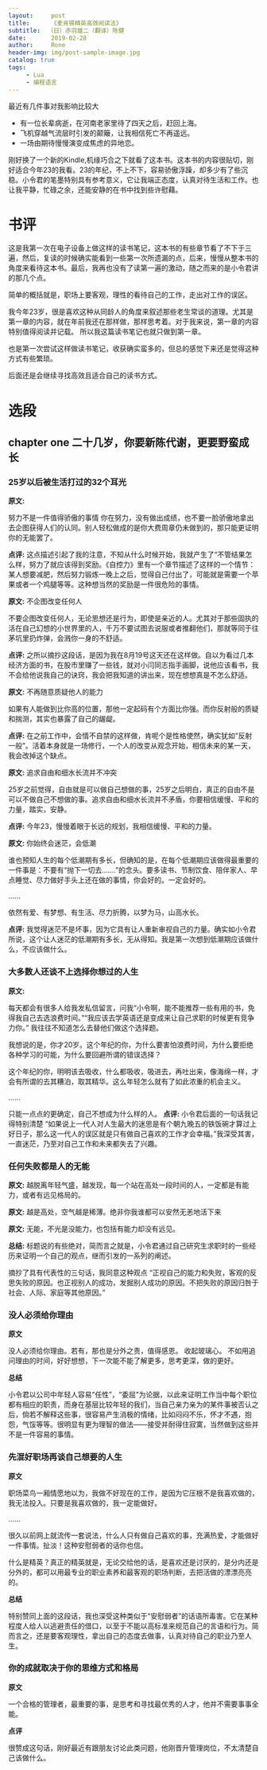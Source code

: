 ```yaml
---
layout:     post
title:      《麦肯锡精英高效阅读法》
subtitle:  （日）赤羽雄二（翻译）陈健
date:       2019-02-28
author:     Rone
header-img: img/post-sample-image.jpg
catalog: true
tags:
     - Lua
     - 编程语言
---
```



 最近有几件事对我影响比较大

- 有一位长辈病逝，在河南老家里待了四天之后，赶回上海。
- 飞机穿越气流层时引发的颠簸，让我相信死亡不再遥远。
- 一场由期待慢慢演变成焦虑的异地恋。

刚好换了一个新的Kindle,机缘巧合之下就看了这本书。这本书的内容很贴切，刚好适合今年23的我看。23的年纪，不上不下，容易骄傲浮躁，却多少有了些沉稳。小令君的笔墨特别具有参考意义，它让我端正态度，认真对待生活和工作。也让我平静，忙碌之余，还能安静的在书中找到些许慰藉。


# 书评

这是我第一次在电子设备上做这样的读书笔记，这本书的有些章节看了不下于三遍，然后，复读的时候确实能看到一些第一次所遗漏的点，后来，慢慢从整本书的角度来看待这本书。最后，我再也没有了读第一遍的激动，随之而来的是小令君讲的那几个点。

简单的概括就是，职场上要客观，理性的看待自己的工作，走出对工作的误区。

我今年23岁，很是喜欢这种从同龄人的角度来叙述那些老生常谈的道理。尤其是第一章的内容，就在年前我还在那样做，那样思考着。对于我来说，第一章的内容特别值得阅读并记载。
所以我这篇读书笔记也就只做到第一章。

也是第一次尝试这样做读书笔记，收获确实蛮多的，但总的感觉下来还是觉得这种方式有些繁琐。

后面还是会继续寻找高效且适合自己的读书方式。


# 选段

## chapter one 二十几岁，你要新陈代谢，更要野蛮成长
### 25岁以后被生活打过的32个耳光
**原文:**

努力不是一件值得骄傲的事情
你在努力，没有做出成绩，也不要一脸骄傲地拿出去企图获得人们的认同。别人轻松做成的是你大费周章仍未做到的，那只能更证明你的无能罢了。

**点评:**
这点描述引起了我的注意，不知从什么时候开始，我就产生了“不管结果怎么样，努力了就应该得到奖励。《自控力》里有一个章节描述了这样的一个情节：某人想要减肥，然后努力锻炼一晚上之后，觉得自己付出了，可能就是需要一个苹果或者一个鸡腿等等。这种想当然的奖励是一件很危险的事情。
 
**原文:**
不企图改变任何人

不要企图改变任何人，无论思想还是行为，即使是亲近的人。尤其对于那些固执的活在自己幻想的小世界里的人，千万不要试图去说服或者推翻他们，那就等同于往茅坑里扔炸弹，会溅你一身的不舒适。

**点评:**
之所以摘抄这段话，是因为我在8月19号这天还在这样做。自以为看过几本经济方面的书，在股市里赚了一些钱，就对小闫同志指手画脚，说他应该看书，我不会给他说我自己的诀窍，我会把我知道的讲出来，现在想想真是不怎么舒适。

**原文:**
不再随意质疑他人的能力

如果有人能做到比你高的位置，那他一定起码有个方面比你强。而你反射般的质疑和揣测，其实也暴露了自己的龌龊。

**点评:**
在之前工作中，会情不自禁的这样做，肯呢个是性格使然，确实犹如“反射一般”。活着本身就是一场修行，一个人的改变从观念开始，相信未来的某一天，我会改掉这个缺点。


**原文:**
追求自由和细水长流并不冲突

25岁之前觉得，自由就是可以做自己想做的事，25岁之后明白，真正的自由不是可以不做自己不想做的事。追求自由和细水长流并不矛盾，你要相信缓慢、平和的力量，踏实，安静。

**点评:**
今年23，慢慢着眼于长远的规划，我相信缓慢、平和的力量。

**原文:**
你始终会迷茫，会低潮 

谁也预知人生的每个低潮期有多长，但确知的是，在每个低潮期应该做得最重要的一件事是：不要有“抛下一切去.......”的念头。要多读书、节制饮食、陪伴家人、早点睡觉、尽力做好手头上还在做的事情，你会好的。一定会好的。
 
 ......
 
 依然有爱、有梦想、有生活、尽力折腾，以梦为马，山高水长。
 
 **点评:**
我觉得迷茫不是坏事，因为它具有让人重新审视自己的力量。确实如小令君所说，这个让人迷茫的低潮期有多长，无从得知。我是第一次想到低潮期应该做什么，不应该做什么。
 
 ### 大多数人还谈不上选择你想过的人生
 
 
**原文:**

每天都会有很多人给我发私信留言，问我“小令啊，能不能推荐一些有用的书，免得我自己去选浪费时间。”“我应该去学英语还是变成来让自己求职的时候更有竞争力你。”
我往往不知道怎么去替他们做这个选择题。

我想说的是，你才20岁。这个年纪的你，为什么要害怕浪费时间，为什么要拒绝各种学习的可能，为什么要回避所谓的错误选择？

这个年纪的你，明明该去吸收，什么都吸收，吸进去，再吐出来，像海绵一样，才会有所谓的去其糟泊，取其精华。这么年轻怎么就有了如此浓重的机会主义。

 ......
 
 只能一点点的更确定，自己不想成为什么样的人。
 **点评:**
 小令君后面的一句话我记得特别清楚 “如果说上一代人对人生最大的迷思是有个朝九晚五的铁饭碗才算过上好日子，那么这一代人的误区就是只有做自己喜欢的工作才会幸福。”我深受其害，一直迷茫，乃至对自己工作和未来都失去了兴趣。
 
 ### 任何失败都是人的无能
 
 **原文:** 越脱离年轻气盛，越发现，每一个站在高处一段时间的人，一定都是有能力，或者有远见格局的。
 
 **原文:** 越是高处，空气越是稀薄。绝非你我谁都可以安然无恙地活下来
 
 **原文:** 无能，不光是没能力，也包括有能力却没有远见。
 
 **总结:** 标题说的有些绝对，简而言之就是，小令君通过自己研究生求职时的一些经历来证明一个自己的观点，继而引发的一系列的阐述。
 
 摘抄了具有代表性的三句话，我同意这种观点 “正视自己的能力和失败，客观的反思失败的原因。也正视别人的成功，发掘别人成功的原因。不把失败的原因归咎于社会、人际、家庭等其他原因。”
 
 
 
 ### 没人必须给你理由
 
 **原文**
 
 没人必须给你理由。若有，那也是分外之责，值得感恩。
 收起玻璃心。
 不如用追问理由的时间，好好想想，下一次能不能了解更多，思考更深，做的更好。
 
 **总结**
 
 小令君以公司中年轻人容易“任性”，“委屈”为论据，以此来证明工作当中每个职位都有相应的职责，而身在基层比较年轻的我们，当自己亲力亲为的某件事被否认之后，倘若不解释这些事，很容易产生消极的情绪，比如闷闷不乐，怀才不遇，抱怨，气馁等等。很明显有更为理智的做法——接受并耐得住寂寞，当然做到这些并不是一件容易的事情。
 
###  先混好职场再谈自己想要的人生

**原文**

职场菜鸟一厢情愿地以为，我做不好现在的工作，是因为它压根不是我喜欢做的，我无法投入。只要是我喜欢做的，我一定能做好。

……

很久以前网上就流传一套说法，什么人只有做自己喜欢的事，充满热爱，才能做好一件事情。扯淡！这种安慰弱者的话你也信。

什么是精英？真正的精英就是，无论交给他的话，是喜欢还是讨厌的，是分内还是分外的，都可以用最专业的职业素养和最客观的职场判断，去把活做的漂漂亮亮的。

**总结**

特别赞同上面的这段话，我也深受这种类似于“安慰弱者”的话语所毒害。它在某种程度人给人以逃避责任的借口，以至于不能以高标准来规范自己的言语和行为。简而言之，还是要客观理性，拿出自己的态度去做事，认真对待自己的职业乃至人生。

### 你的成就取决于你的思维方式和格局

**原文**

一个合格的管理者，最重要的事，是思考和寻找最优秀的人才，他并不需要事事全能。

**点评**

很赞成这句话，刚好最近有跟朋友讨论此类问题，他刚晋升管理岗位，不太清楚自己该做什么。


